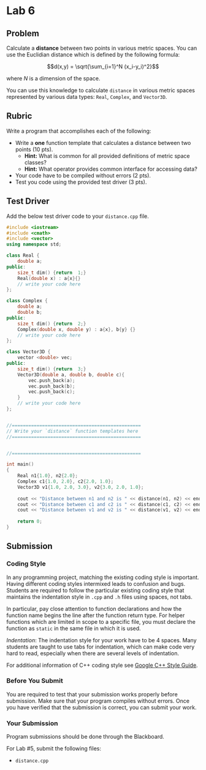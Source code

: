 <script>MathJax = {tex: {inlineMath: [['$', '$'], ['\\(', '\\)']]}};</script>
<script id="MathJax-script" async src="https://cdn.jsdelivr.net/npm/mathjax@3/es5/tex-chtml.js"></script>


# Lab 6

## Problem

Calculate a **distance** between two points in various metric spaces. You can use the Euclidian distance which is defined by the following formula:

$$d(x,y) = \sqrt{\sum_{i=1}^N (x_i-y_i)^2}$$

where $N$ is a dimension of the space.

You can use this knowledge to calculate `distance` in various metric spaces represented by various data types: `Real`, `Complex`, and `Vector3D`.

## Rubric

Write a program that accomplishes each of the following:

- Write a **one** function template that calculates a distance between two points (10 pts).
    - **Hint:** What is common for all provided definitions of metric space classes?
    - **Hint:**  What operator provides common interface for accessing data?
- Your code have to be compiled without errors (2 pts).
- Test you code using the provided test driver (3 pts).


## Test Driver

Add the below test driver code to your `distance.cpp` file.

```c++
#include <iostream>
#include <cmath>
#include <vector>
using namespace std;

class Real {
    double a;
public:
    size_t dim() {return  1;}
    Real(double x) : a{x}{}
    // write your code here
};

class Complex {
    double a;
    double b;
public:
    size_t dim() {return  2;}
    Complex(double x, double y) : a{x}, b{y} {}  
    // write your code here
};

class Vector3D {
    vector <double> vec;
public:
    size_t dim() {return  3;}
    Vector3D(double a, double b, double c){
        vec.push_back(a);
        vec.push_back(b); 
        vec.push_back(c); 
    } 
    // write your code here
};


//===============================================
// Write your `distance` function templates here
//===============================================


//===============================================

int main()
{
    Real n1{1.0}, n2{2.0};
    Complex c1{1.0, 2.0}, c2{2.0, 1.0};
    Vector3D v1{1.0, 2.0, 3.0}, v2{3.0, 2.0, 1.0};
    
    cout << "Distance between n1 and n2 is " << distance(n1, n2) << endl;
    cout << "Distance between c1 and c2 is " << distance(c1, c2) << endl;
    cout << "Distance between v1 and v2 is " << distance(v1, v2) << endl;
    
    return 0;
}
```

## Submission

### Coding Style

In any programming project, matching the existing coding style is important. Having different coding styles intermixed leads to confusion and bugs. Students are required to follow the particular existing coding style that maintains the indentation style in `.cpp` and `.h` files using spaces, not tabs.

In particular, pay close attention to function declarations and how the function name begins the line after the function return type. For helper functions which are limited in scope to a specific file, you must declare the function as `static` in the same file in which it is used.

*Indentation*: The indentation style for your work have to be 4 spaces. Many students are taught to use tabs for indentation, which can make code very hard to read, especially when there are several levels of indentation.

For additional information of C++ coding style see [Google C++ Style Guide](https://google.github.io/styleguide/cppguide.html).

### Before You Submit

You are required to test that your submission works properly before submission. Make sure that your program compiles without errors. Once you have verified that the submission is correct, you can submit your work.


### Your Submission

Program submissions should be done through the Blackboard.

For Lab #5, submit the following files:

- `distance.cpp`
